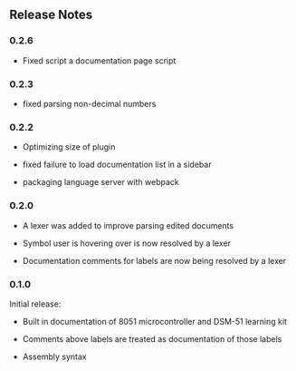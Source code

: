 ## Release Notes

### 0.2.6

 - Fixed script a documentation page script

### 0.2.3

- fixed parsing non-decimal numbers

### 0.2.2

- Optimizing size of plugin

- fixed failure to load documentation list in a sidebar

- packaging language server with webpack

### 0.2.0

- A lexer was added to improve parsing edited documents

- Symbol user is hovering over is now resolved by a lexer

- Documentation comments for labels are now being resolved by a lexer

### 0.1.0

Initial release:

- Built in documentation of 8051 microcontroller and DSM-51 learning kit

- Comments above labels are treated as documentation of those labels

- Assembly syntax